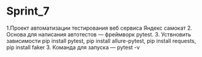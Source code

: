 # Sprint_7

1.Проект автоматизации тестирования веб сервиса Яндекс самокат
2. Основа для написания автотестов — фреймворк pytest.
3. Уствновить зависимости pip install pytest, pip install allure-pytest, pip install requests,  pip install faker
3. Команда для запуска — pytest -v
